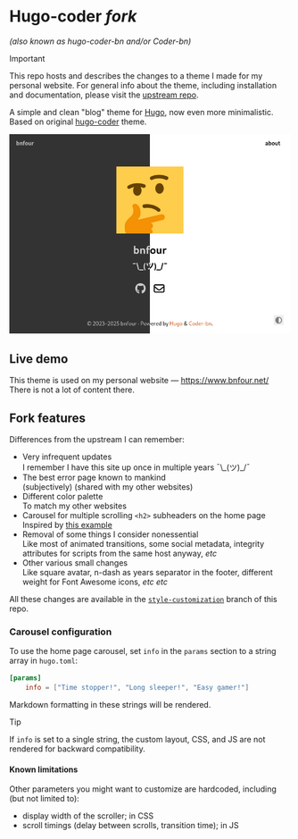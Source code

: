 # Hugo-coder _fork_
_(also known as hugo-coder-bn and/or Coder-bn)_

> [!IMPORTANT]  
> This repo hosts and describes the changes to a theme I made for my personal website. For general info about the theme, including installation and documentation, please visit the [upstream repo](https://github.com/luizdepra/hugo-coder).

A simple and clean "blog" theme for [Hugo](https://gohugo.io/), now even more minimalistic. Based on original [hugo-coder](https://github.com/luizdepra/hugo-coder) theme.

![✨WOW✨](images/fork-screenshot.png)

## Live demo
This theme is used on my personal website — https://www.bnfour.net/  
There is not a lot of content there.

## Fork features
Differences from the upstream I can remember:
- Very infrequent updates  
I remember I have this site up once in multiple years ¯\\\_(ツ)\_/¯
- The best error page known to mankind  
(subjectively) (shared with my other websites)
- Different color palette  
To match my other websites
- Carousel for multiple scrolling `<h2>` subheaders on the home page  
Inspired by [this example](https://codepen.io/paras594/pen/JzjwJK)
- Removal of some things I consider nonessential  
Like most of animated transitions, some social metadata, integrity attributes for scripts from the same host anyway, _etc_
- Other various small changes  
Like square avatar, n-dash as years separator in the footer, different weight for Font Awesome icons, _etc etc_

All these changes are available in the [`style-customization`](https://github.com/bnfour/hugo-coder/tree/style-customization) branch of this repo.

### Carousel configuration
To use the home page carousel, set `info` in the `params` section to a string array in `hugo.toml`:
```toml
[params]
    info = ["Time stopper!", "Long sleeper!", "Easy gamer!"]
```

Markdown formatting in these strings will be rendered.

> [!TIP]  
> If `info` is set to a single string, the custom layout, CSS, and JS are not rendered for backward compatibility.

#### Known limitations
Other parameters you might want to customize are hardcoded, including (but not limited to):
- display width of the scroller; in CSS
- scroll timings (delay between scrolls, transition time); in JS
